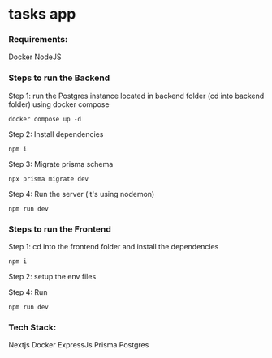 # tasks app
 
### Requirements:
Docker
NodeJS

### Steps to run the Backend
Step 1: run the Postgres instance located in backend folder (cd into backend folder) using docker compose

```docker compose up -d ```


Step 2: Install dependencies

```npm i```


Step 3: Migrate prisma schema

```npx prisma migrate dev```

Step 4: Run the server (it's using nodemon)

```npm run dev```


### Steps to run the Frontend
Step 1: cd into the frontend folder and install the dependencies

```npm i ```

Step 2: setup the env files

Step 4: Run

```npm run dev```




### Tech Stack:

Nextjs
Docker
ExpressJs
Prisma
Postgres

